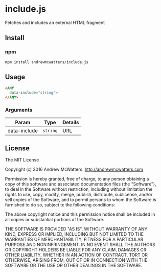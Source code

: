 # include.js
Fetches and includes an external HTML fragment

## Install

### npm

```shell
npm install andrewmcwatters/include.js
```

## Usage

```html
<ANY
  data-include="string">
</ANY>
```

### Arguments

| Param        | Type     | Details |
| ------------ | -------- | ------- |
| data-include | `string` | URL     |

## License

The MIT License

Copyright (c) 2016 Andrew McWatters. http://andrewmcwatters.com

Permission is hereby granted, free of charge, to any person obtaining a copy
of this software and associated documentation files (the "Software"), to deal
in the Software without restriction, including without limitation the rights
to use, copy, modify, merge, publish, distribute, sublicense, and/or sell
copies of the Software, and to permit persons to whom the Software is
furnished to do so, subject to the following conditions:

The above copyright notice and this permission notice shall be included in
all copies or substantial portions of the Software.

THE SOFTWARE IS PROVIDED "AS IS", WITHOUT WARRANTY OF ANY KIND, EXPRESS OR
IMPLIED, INCLUDING BUT NOT LIMITED TO THE WARRANTIES OF MERCHANTABILITY,
FITNESS FOR A PARTICULAR PURPOSE AND NONINFRINGEMENT. IN NO EVENT SHALL THE
AUTHORS OR COPYRIGHT HOLDERS BE LIABLE FOR ANY CLAIM, DAMAGES OR OTHER
LIABILITY, WHETHER IN AN ACTION OF CONTRACT, TORT OR OTHERWISE, ARISING FROM,
OUT OF OR IN CONNECTION WITH THE SOFTWARE OR THE USE OR OTHER DEALINGS IN
THE SOFTWARE.
